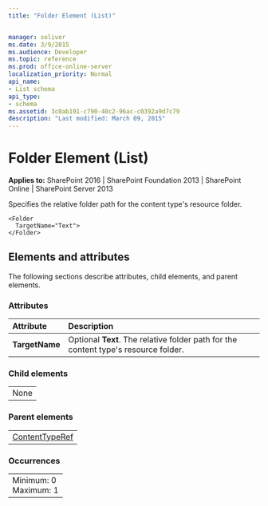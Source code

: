 ```yaml
---
title: "Folder Element (List)"


manager: soliver
ms.date: 3/9/2015
ms.audience: Developer
ms.topic: reference
ms.prod: office-online-server
localization_priority: Normal
api_name:
- List schema
api_type:
- schema
ms.assetid: 3c0ab191-c790-40c2-96ac-c0392a9d7c79
description: "Last modified: March 09, 2015"
---
```


# Folder Element (List)

 
  
 **Applies to:** SharePoint 2016 | SharePoint Foundation 2013 | SharePoint Online | SharePoint Server 2013
  
Specifies the relative folder path for the content type's resource folder.
  
```
<Folder
  TargetName="Text">
</Folder>
```

## Elements and attributes

The following sections describe attributes, child elements, and parent elements.

### Attributes

|**Attribute**|**Description**|
|:-----|:-----|
|**TargetName** <br/> |Optional **Text**. The relative folder path for the content type's resource folder.  <br/> |
   
### Child elements

||
|:-----|
|None |
   
### Parent elements

||
|:-----|
|[ContentTypeRef](contenttyperef-element-list.md)|
   
### Occurrences

||
|:-----|
|Minimum: 0  <br/> Maximum: 1  <br/> |
   


